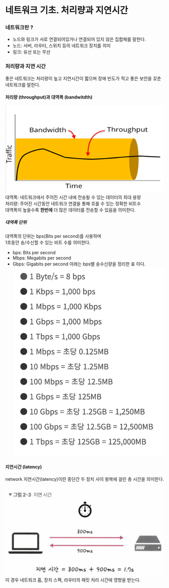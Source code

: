 # 네트워크 기초. 처리량과 지연시간

### 네트워크란 ?
[](./images/linkandnode.png)
- 노드와 링크가 서로 연결되어있거나 연결되어 있지 않은 집합체를 말한다.
- 노드: 서버, 라우터, 스위치 등의 네트워크 장치를 의미
- 링크: 유선 또는 무선

### 처리량과 지연 시간
좋은 네트워크는 처리량이 높고 지연시간이 짧으며 장애 빈도가 적고 좋은 보안을 갖춘 네트워크를 말한다.  
#### 처리량 (throughput)과 대역폭 (bandwitdth)
![0](./images/bandwidth.png)  
대역폭: 네트워크에서 주어진 시간 내에 전송될 수 있는 데이터의 최대 용량  
처리량: 주어진 시간동안 네트워크 연결을 통해 흐를 수 있는 정확한 비트수  
대역폭이 높을수록 **한번에** 더 많은 데이터를 전송할 수 있음을 의미한다.  

##### 대역폭 단위
대역폭의 단위는 bps(Bits per second)를 사용하며  
1초동안 송/수신할 수 있는 비트 수를 의미한다.
- bps: Bits per second
- Mbps: Megabits per second
- Gbps: Gigabits per second
아래는 bps별 송수신량을 정리한 표 이다.  
![0](./images/bps.png)  

#### 지연시간 (latency)
network 지연시간(latency)이란 종단간 두 장치 사이 왕복에 걸린 총 시간을 의미한다.  

![0](./images/latency.png)  
이 경우 네트워크 홉, 장치 스펙, 라우터의 패킷 처리 시간에 영향을 받는다.  

